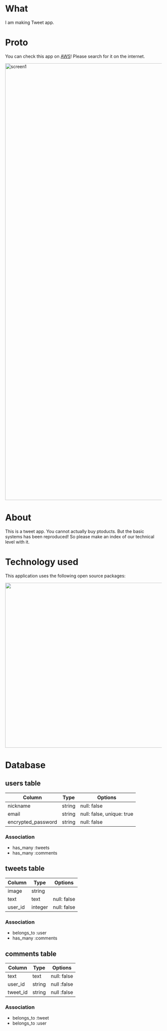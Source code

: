 # What
I am making Tweet app.

# Proto
You can check this app on <a href="http://52.192.240.140/">AWS</a>!
Please search for it on the internet.

<img width="1406" alt="screen1" src="https://user-images.githubusercontent.com/66307522/88576471-75dc8900-d080-11ea-8321-12a239eb33a4.png">

# About
This is a tweet app. You cannot actually buy ptoducts. But the basic systems has been reproduced! So please make an index of our technical level with it.

# Technology used
This application uses the following open source packages:

<img width="531" src="https://user-images.githubusercontent.com/66307522/88606810-97596700-d0b8-11ea-9ad1-b8abd6ec22de.jpg">

# Database

## users table
|Column|Type|Options|
|------|----|-------|
|nickname|string|null: false|
|email|string|null: false, unique: true|
|encrypted_password|string|null: false|

### Association
- has_many :tweets
- has_many :comments


## tweets table
|Column|Type|Options|
|------|----|-------|
|image|string|
|text|text|null: false|
|user_id|integer| null: false|

### Association
- belongs_to :user
- has_many :comments


## comments table
|Column|Type|Options|
|------|----|-------|
|text|text|null: false|
|user_id|string| null :false|
|tweet_id|string| null :false|

### Association
- belongs_to :tweet
- belongs_to :user 
